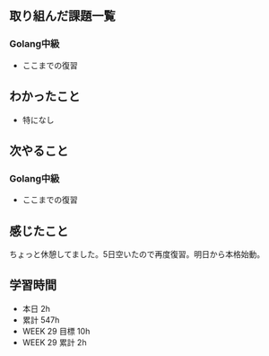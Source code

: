 ## 取り組んだ課題一覧 
### Golang中級
- ここまでの復習

 ## わかったこと 
- 特になし

 ## 次やること
### Golang中級
- ここまでの復習


 ## 感じたこと 
ちょっと休憩してました。5日空いたので再度復習。明日から本格始動。 

 ## 学習時間 
 - 本日 2h 
 - 累計 547h 
 - WEEK 29 目標 10h 
 - WEEK 29 累計 2h